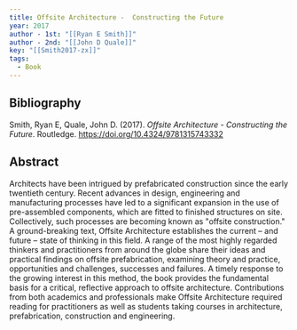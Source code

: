 ```yaml
---
title: Offsite Architecture -  Constructing the Future
year: 2017
author - 1st: "[[Ryan E Smith]]"
author - 2nd: "[[John D Quale]]"
key: "[[Smith2017-zx]]"
tags:
  - Book
---
```


## Bibliography
Smith, Ryan E, Quale, John D. (2017). _Offsite Architecture -  Constructing the Future_. Routledge. https://doi.org/10.4324/9781315743332


## Abstract
Architects have been intrigued by prefabricated construction since the early twentieth century. Recent advances in design, engineering and manufacturing processes have led to a significant expansion in the use of pre-assembled components, which are fitted to finished structures on site. Collectively, such processes are becoming known as "offsite construction." A ground-breaking text, Offsite Architecture establishes the current – and future – state of thinking in this field. A range of the most highly regarded thinkers and practitioners from around the globe share their ideas and practical findings on offsite prefabrication, examining theory and practice, opportunities and challenges, successes and failures. A timely response to the growing interest in this method, the book provides the fundamental basis for a critical, reflective approach to offsite architecture. Contributions from both academics and professionals make Offsite Architecture required reading for practitioners as well as students taking courses in architecture, prefabrication, construction and engineering.
